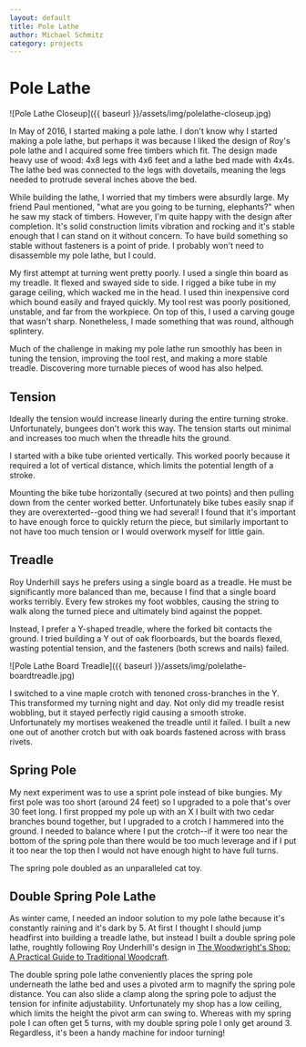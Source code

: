 ```yaml
---
layout: default
title: Pole Lathe
author: Michael Schmitz
category: projects
---
```


# Pole Lathe

![Pole Lathe Closeup]({{ baseurl }}/assets/img/polelathe-closeup.jpg)

In May of 2016, I started making a pole lathe.  I don't know why I started
making a pole lathe, but perhaps it was because I liked the design of Roy's
pole lathe and I acquired some free timbers which fit.  The design made
heavy use of wood: 4x8 legs with 4x6 feet and a lathe bed made with 4x4s.  The
lathe bed was connected to the legs with dovetails, meaning the legs needed to
protrude several inches above the bed.

While building the lathe, I worried that my timbers were absurdly large.  My
friend Paul mentioned, "what are you going to be turning, elephants?" when he
saw my stack of timbers.  However, I'm quite happy with the design after
completion.  It's solid construction limits vibration and rocking and it's
stable enough that I can stand on it without concern.  To have build something
so stable without fasteners is a point of pride.  I probably won't need to
disassemble my pole lathe, but I could.

My first attempt at turning went pretty poorly.  I used a single thin board as
my treadle.  It flexed and swayed side to side.  I rigged a bike tube in my
garage ceiling, which wacked me in the head.  I used thin inexpensive cord
which bound easily and frayed quickly.  My tool rest was poorly positioned,
unstable, and far from the workpiece.  On top of this, I used a carving gouge
that wasn't sharp.  Nonetheless, I made something that was round,
although splintery.

Much of the challenge in making my pole lathe run smoothly has been in tuning
the tension, improving the tool rest, and making a more stable treadle.
Discovering more turnable pieces of wood has also helped.

## Tension

Ideally the tension would increase linearly during the entire turning stroke.
Unfortunately, bungees don't work this way.  The tension starts out minimal and
increases too much when the threadle hits the ground.

I started with a bike tube oriented vertically.  This worked poorly because it
required a lot of vertical distance, which limits the potential length of a
stroke.

Mounting the bike tube horizontally (secured at two points) and then pulling
down from the center worked better.  Unfortunately bike tubes easily snap if
they are overexterted--good thing we had several!  I found that it's important
to have enough force to quickly return the piece, but similarly important to
not have too much tension or I would overwork myself for little gain.

## Treadle

Roy Underhill says he prefers using a single board as a treadle.  He must be
significantly more balanced than me, because I find that a single board works
terribly.  Every few strokes my foot wobbles, causing the string to walk along
the turned piece and ultimately bind against the poppet.

Instead, I prefer a Y-shaped treadle, where the forked bit contacts the ground.
I tried building a Y out of oak floorboards, but the boards flexed, wasting
potential tension, and the fasteners (both screws and nails) failed.

![Pole Lathe Board Treadle]({{ baseurl }}/assets/img/polelathe-boardtreadle.jpg)

I switched to a vine maple crotch with tenoned cross-branches in the Y.  This
transformed my turning night and day.  Not only did my treadle resist wobbling,
but it stayed perfectly rigid causing a smooth stroke.  Unfortunately my
mortises weakened the treadle until it failed.  I built a new one out of
another crotch but with oak boards fastened across with brass rivets.

## Spring Pole

My next experiment was to use a sprint pole instead of bike bungies.  My first
pole was too short (around 24 feet) so I upgraded to a pole that's over 30 feet
long.  I first propped my pole up with an X I built with two cedar branches
bound together, but I upgraded to a crotch I hammered into the ground.  I needed to balance where I put the crotch--if it were too near the bottom of the spring pole than there would be too much leverage and if I put it too near the top then I would not have enough hight to have full turns.

The spring pole doubled as an unparalleled cat toy.

## Double Spring Pole Lathe

As winter came, I needed an indoor solution to my pole lathe because it's constantly raining and it's dark by 5.  At first I thought I should jump headfirst into building a treadle lathe, but instead I built a double spring pole lathe, roughtly following Roy Underhill's design in [The Woodwright's Shop: A Practical Guide to Traditional Woodcraft](https://www.amazon.com/Woodwrights-Shop-Practical-Traditional-Woodcraft/dp/0807840823/ref=la_B001JSBCO0_1_1?s=books&ie=UTF8&qid=1480727520&sr=1-1).

The double spring pole lathe conveniently places the spring pole underneath the
lathe bed and uses a pivoted arm to magnify the spring pole distance.  You can
also slide a clamp along the spring pole to adjust the tension for infinite
adjustability.  Unfortunately my shop has a low ceiling, which limits the
height the pivot arm can swing to.  Whereas with my spring pole I can often get
5 turns, with my double spring pole I only get around 3.  Regardless, it's been
a handy machine for indoor turning!
